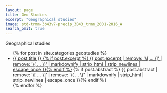 ```yaml
---
layout: page
title: Geo Studies
excerpt: "Geographical studies"
image: std-trmm-3b43v7-precip_3B43_trmm_2001-2016_A
search_omit: true
---
```


Geographical studies

<ul class="post-list">
{% for post in site.categories.geostudies %}
<li><article><a href="{{ post.karttururl }}">{{ post.title }} {% if post.excerpt %} <span class="excerpt">{{ post.excerpt | remove: '\[ ... \]' | remove: '\( ... \)' | markdownify | strip_html | strip_newlines | escape_once }}</span>{% endif %}</a>
  {% if post.abstract %} <span class="excerpt">{{ post.abstract | remove: '\[ ... \]' | remove: '\( ... \)' | markdownify | strip_html | strip_newlines | escape_once }}</span>{% endif %}
</article></li>
{% endfor %}
</ul>
